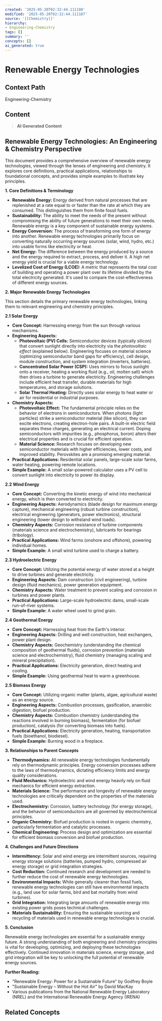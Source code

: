 ```yaml
---
created: '2025-05-20T02:32:44.111180'
modified: '2025-05-20T02:32:44.111187'
source: '[[Chemistry]]'
hierarchy:
- Engineering-Chemistry
tags: []
summary: ''
concepts: []
ai_generated: true
---
```


# Renewable Energy Technologies

## Context Path
Engineering-Chemistry

## Content
> **AI Generated Content**
## Renewable Energy Technologies: An Engineering & Chemistry Perspective

This document provides a comprehensive overview of renewable energy technologies, viewed through the lenses of engineering and chemistry. It explores core definitions, practical applications, relationships to foundational concepts, and provides simple examples to illustrate key principles.

**1. Core Definitions & Terminology**

* **Renewable Energy:** Energy derived from natural processes that are replenished at a rate equal to or faster than the rate at which they are consumed.  This distinguishes them from finite fossil fuels.
* **Sustainability:**  The ability to meet the needs of the present without compromising the ability of future generations to meet their own needs. Renewable energy is a key component of sustainable energy systems.
* **Energy Conversion:** The process of transforming one form of energy into another.  Renewable energy technologies primarily focus on converting naturally occurring energy sources (solar, wind, hydro, etc.) into usable forms like electricity or heat.
* **Net Energy:** The difference between the energy produced by a source and the energy required to extract, process, and deliver it.  A high net energy yield is crucial for a viable energy technology.
* **Levelized Cost of Energy (LCOE):** A metric that represents the total cost of building and operating a power plant over its lifetime divided by the total electricity generated. It's used to compare the cost-effectiveness of different energy sources.

**2. Major Renewable Energy Technologies**

This section details the primary renewable energy technologies, linking them to relevant engineering and chemistry principles.

**2.1 Solar Energy**

* **Core Concept:** Harnessing energy from the sun through various mechanisms.
* **Engineering Aspects:**
    * **Photovoltaic (PV) Cells:**  Semiconductor devices (typically silicon) that convert sunlight directly into electricity via the *photovoltaic effect* (explained below).  Engineering focuses on material science (optimizing semiconductor band gaps for efficiency), cell design, module construction, and system integration (inverters, batteries).
    * **Concentrated Solar Power (CSP):** Uses mirrors to focus sunlight onto a receiver, heating a working fluid (e.g., oil, molten salt) which then drives a turbine to generate electricity.  Engineering challenges include efficient heat transfer, durable materials for high temperatures, and storage solutions.
    * **Solar Thermal Heating:** Directly uses solar energy to heat water or air for residential or industrial purposes.
* **Chemistry Aspects:**
    * **Photovoltaic Effect:**  The fundamental principle relies on the behavior of electrons in semiconductors. When photons (light particles) strike a semiconductor material (like silicon), they can excite electrons, creating electron-hole pairs.  A built-in electric field separates these charges, generating an electrical current.  Doping semiconductors with impurities (e.g., phosphorus, boron) alters their electrical properties and is crucial for efficient operation.
    * **Material Science:** Research focuses on developing new semiconductor materials with higher efficiencies, lower costs, and improved stability.  Perovskites are a promising emerging material.
* **Practical Applications:** Residential solar panels, large-scale solar farms, water heating, powering remote locations.
* **Simple Example:** A small solar-powered calculator uses a PV cell to convert sunlight into electricity to power its display.

**2.2 Wind Energy**

* **Core Concept:** Converting the kinetic energy of wind into mechanical energy, which is then converted to electricity.
* **Engineering Aspects:** Aerodynamics (blade design for maximum energy capture), mechanical engineering (robust turbine construction), electrical engineering (generators, power electronics), structural engineering (tower design to withstand wind loads).
* **Chemistry Aspects:** Corrosion resistance of turbine components (materials science and electrochemistry), lubricants for bearings (tribology).
* **Practical Applications:** Wind farms (onshore and offshore), powering individual homes.
* **Simple Example:** A small wind turbine used to charge a battery.

**2.3 Hydroelectric Energy**

* **Core Concept:** Utilizing the potential energy of water stored at a height to drive turbines and generate electricity.
* **Engineering Aspects:** Dam construction (civil engineering), turbine design (fluid mechanics), power generation equipment.
* **Chemistry Aspects:** Water treatment to prevent scaling and corrosion in turbines and power plants.
* **Practical Applications:** Large-scale hydroelectric dams, small-scale run-of-river systems.
* **Simple Example:** A water wheel used to grind grain.

**2.4 Geothermal Energy**

* **Core Concept:** Harnessing heat from the Earth's interior.
* **Engineering Aspects:** Drilling and well construction, heat exchangers, power plant design.
* **Chemistry Aspects:** Geochemistry (understanding the chemical composition of geothermal fluids), corrosion prevention (materials science and electrochemistry), fluid chemistry (managing scaling and mineral precipitation).
* **Practical Applications:** Electricity generation, direct heating and cooling.
* **Simple Example:** Using geothermal heat to warm a greenhouse.

**2.5 Biomass Energy**

* **Core Concept:** Utilizing organic matter (plants, algae, agricultural waste) as an energy source.
* **Engineering Aspects:** Combustion processes, gasification, anaerobic digestion, biofuel production.
* **Chemistry Aspects:** Combustion chemistry (understanding the reactions involved in burning biomass), fermentation (for biofuel production), catalysis (for converting biomass into fuels).
* **Practical Applications:** Electricity generation, heating, transportation fuels (bioethanol, biodiesel).
* **Simple Example:** Burning wood in a fireplace.

**3. Relationships to Parent Concepts**

* **Thermodynamics:** All renewable energy technologies fundamentally rely on thermodynamic principles. Energy conversion processes adhere to the laws of thermodynamics, dictating efficiency limits and energy quality considerations.
* **Fluid Mechanics:**  Hydroelectric and wind energy heavily rely on fluid mechanics for efficient energy extraction.
* **Materials Science:** The performance and longevity of renewable energy technologies are critically dependent on the properties of the materials used.
* **Electrochemistry:**  Corrosion, battery technology (for energy storage), and the behavior of semiconductors are all governed by electrochemical principles.
* **Organic Chemistry:**  Biofuel production is rooted in organic chemistry, particularly fermentation and catalytic processes.
* **Chemical Engineering:**  Process design and optimization are essential for efficient biomass conversion and biofuel production.

**4. Challenges and Future Directions**

* **Intermittency:** Solar and wind energy are intermittent sources, requiring energy storage solutions (batteries, pumped hydro, compressed air energy storage) or grid integration strategies.
* **Cost Reduction:**  Continued research and development are needed to further reduce the cost of renewable energy technologies.
* **Environmental Impacts:**  While generally cleaner than fossil fuels, renewable energy technologies can still have environmental impacts (e.g., land use for solar farms, bird and bat mortality from wind turbines).
* **Grid Integration:**  Integrating large amounts of renewable energy into existing power grids poses technical challenges.
* **Materials Sustainability:**  Ensuring the sustainable sourcing and recycling of materials used in renewable energy technologies is crucial.

**5. Conclusion**

Renewable energy technologies are essential for a sustainable energy future.  A strong understanding of both engineering and chemistry principles is vital for developing, optimizing, and deploying these technologies effectively. Continued innovation in materials science, energy storage, and grid integration will be key to unlocking the full potential of renewable energy sources.



**Further Reading:**

*  "Renewable Energy: Power for a Sustainable Future" by Godfrey Boyle
*  "Sustainable Energy – Without the Hot Air" by David MacKay
*  Various publications from the National Renewable Energy Laboratory (NREL) and the International Renewable Energy Agency (IRENA)

## Related Concepts
